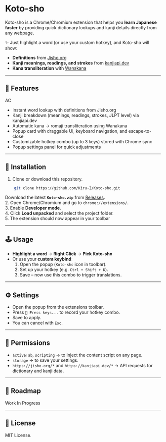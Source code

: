 # Koto-sho

Koto-sho is a Chrome/Chromium extension that helps you **learn Japanese faster** by providing quick dictionary lookups and kanji details directly from any webpage.

✨ Just highlight a word (or use your custom hotkey), and Koto-sho will show:
- **Definitions** from [Jisho.org](https://jisho.org)  
- **Kanji meanings, readings, and strokes** from [kanjiapi.dev](https://kanjiapi.dev)  
- **Kana transliteration** with [Wanakana](https://wanakana.com)  

---

## 🚀 Features
AC
- Instant word lookup with definitions from Jisho.org
- Kanji breakdown (meanings, readings, strokes, JLPT level) via kanjiapi.dev
- Automatic kana → romaji transliteration using Wanakana
- Popup card with draggable UI, keyboard navigation, and escape-to-close
- Customizable hotkey combo (up to 3 keys) stored with Chrome sync
- Popup settings panel for quick adjustments

---

## 🔧 Installation

1. Clone or download this repository.
```bash
    git clone https://github.com/Kiru-I/Koto-sho.git
```
Download the latest **`Koto-sho.zip`** from [Releases](https://github.com/Kiru-I/Koto-sho/releases).  
2. Open Chrome/Chromium and go to `chrome://extensions/`.  
3. Enable **Developer mode**.  
4. Click **Load unpacked** and select the project folder.  
5. The extension should now appear in your toolbar

---

## 🕹️ Usage

- **Highlight a word** → **Right Click** → **Pick Koto-sho**
- Or use your **custom keybind**:
  1. Open the popup (`Koto-sho` icon in toolbar).  
  2. Set up your hotkey (e.g. `Ctrl + Shift + K`).  
  3. Save – now use this combo to trigger translations.  

---

## ⚙️ Settings

- Open the popup from the extensions toolbar.  
- Press `🎹 Press keys...` to record your hotkey combo.  
- Save to apply.  
- You can cancel with `Esc`.  

---

## 📜 Permissions

- `activeTab`, `scripting` → to inject the content script on any page.  
- `storage` → to save your settings.  
- `https://jisho.org/*` and `https://kanjiapi.dev/*` → API requests for dictionary and kanji data.  

---

## 📌 Roadmap

Work In Progress

---

## 📝 License

MIT License.  
